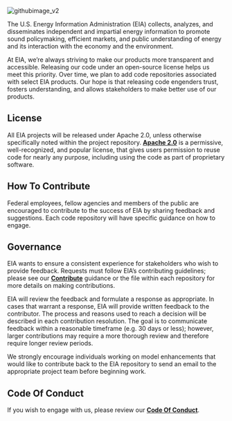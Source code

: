 ![githubimage_v2](https://github.com/EIAgov/EIAgov/assets/10519522/43915133-d10a-450d-ba23-4663a47df1d3)

The U.S. Energy Information Administration (EIA) collects, analyzes, and disseminates independent and impartial energy information to promote sound policymaking, efficient markets, and public understanding of energy and its interaction with the economy and the environment.

At EIA, we’re always striving to make our products more transparent and accessible. Releasing our code under an open-source license helps us meet this priority. Over time, we plan to add code repositories associated with select EIA products. Our hope is that releasing code engenders trust, fosters understanding, and allows stakeholders to make better use of our products. 


## License
All EIA projects will be released under Apache 2.0, unless otherwise specifically noted within the project repository. [**Apache 2.0**](https://github.com/EIAgov/EIAgov/blob/main/LICENSE) is a permissive, well-recognized, and popular license, that gives users permission to reuse code for nearly any purpose, including using the code as part of proprietary software. 

## How To Contribute
Federal employees, fellow agencies and members of the public are encouraged to contribute to the success of EIA by sharing feedback and suggestions. Each code repository will have specific guidance on how to engage.

## Governance
EIA wants to ensure a consistent experience for stakeholders who wish to provide feedback. Requests must follow EIA’s contributing guidelines; please see our [**Contribute**](https://github.com/EIAgov/EIAgov/blob/main/CONTRIBUTE.md) guidance or the file within each repository for more details on making contributions.

EIA will review the feedback and formulate a response as appropriate. In cases that warrant a response, EIA will provide written feedback to the contributor. The process and reasons used to reach a decision will be described in each contribution resolution. The goal is to communicate feedback within a reasonable timeframe (e.g. 30 days or less); however, larger contributions may require a more thorough review and therefore require longer review periods.

We strongly encourage individuals working on model enhancements that would like to contribute back to the EIA repository to send an email to the appropriate project team before beginning work.

## Code Of Conduct
If you wish to engage with us, please review our [**Code Of Conduct**](https://github.com/EIAgov/EIAgov/blob/main/CODE_OF_CONDUCT.md).

